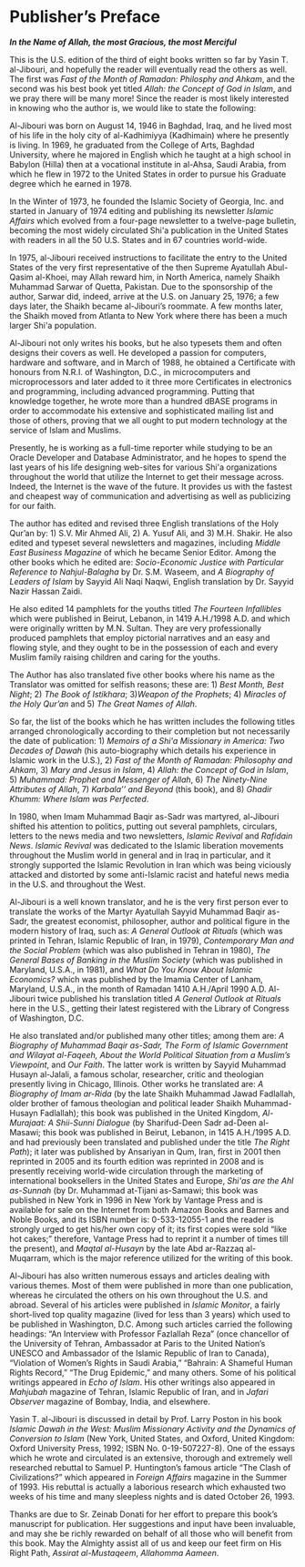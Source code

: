 Publisher’s Preface
===================

***In the Name of Allah, the most Gracious, the most Merciful***

This is the U.S. edition of the third of eight books written so far by
Yasin T. al-Jibouri, and hopefully the reader will eventually read the
others as well. The first was *Fast of the Month of Ramadan: Philosphy
and Ahkam*, and the second was his best book yet titled *Allah: the
Concept of God in Islam*, and we pray there will be many more! Since the
reader is most likely interested in knowing who the author is, we would
like to state the following:

Al-Jibouri was born on August 14, 1946 in Baghdad, Iraq, and he lived
most of his life in the holy city of al-Kadhimiyya (Kadhimain) where he
presently is living. In 1969, he graduated from the College of Arts,
Baghdad University, where he majored in English which he taught at a
high school in Babylon (Hilla) then at a vocational institute in
al-Ahsa, Saudi Arabia, from which he flew in 1972 to the United States
in order to pursue his Graduate degree which he earned in 1978.

In the Winter of 1973, he founded the Islamic Society of Georgia, Inc.
and started in January of 1974 editing and publishing its newsletter
*Islamic Affairs* which evolved from a four-page newsletter to a
twelve-page bulletin, becoming the most widely circulated Shi'a
publication in the United States with readers in all the 50 U.S. States
and in 67 countries world-wide.

In 1975, al-Jibouri received instructions to facilitate the entry to the
United States of the very first representative of the then Supreme
Ayatullah Abul-Qasim al-Khoei, may Allah reward him, in North America,
namely Shaikh Muhammad Sarwar of Quetta, Pakistan. Due to the
sponsorship of the author, Sarwar did, indeed, arrive at the U.S. on
January 25, 1976; a few days later, the Shaikh became al-Jibouri’s
roommate. A few months later, the Shaikh moved from Atlanta to New York
where there has been a much larger Shi'a population.

Al-Jibouri not only writes his books, but he also typesets them and
often designs their covers as well. He developed a passion for
computers, hardware and software, and in March of 1988, he obtained a
Certificate with honours from N.R.I. of Washington, D.C., in
microcomputers and microprocessors and later added to it three more
Certificates in electronics and programming, including advanced
programming. Putting that knowledge together, he wrote more than a
hundred dBASE programs in order to accommodate his extensive and
sophisticated mailing list and those of others, proving that we all
ought to put modern technology at the service of Islam and Muslims.

Presently, he is working as a full-time reporter while studying to be an
Oracle Developer and Database Administrator, and he hopes to spend the
last years of his life designing web-sites for various Shi'a
organizations throughout the world that utilize the Internet to get
their message across. Indeed, the Internet is the wave of the future. It
provides us with the fastest and cheapest way of communication and
advertising as well as publicizing for our faith.

The author has edited and revised three English translations of the Holy
Qur’an by: 1) S.V. Mir Ahmed Ali, 2) A. Yusuf Ali, and 3) M.H. Shakir.
He also edited and typeset several newsletters and magazines, including
*Middle East Business Magazine* of which he became Senior Editor. Among
the other books which he edited are: *Socio-Economic Justice with
Particular Reference to Nahjul-Balagha* by Dr. S.M. Waseem, and *A
Biography of Leaders of Islam* by Sayyid Ali Naqi Naqwi, English
translation by Dr. Sayyid Nazir Hassan Zaidi.

He also edited 14 pamphlets for the youths titled *The Fourteen
Infallibles* which were published in Beirut, Lebanon, in 1419 A.H./1998
A.D. and which were originally written by M.N. Sultan. They are very
professionally produced pamphlets that employ pictorial narratives and
an easy and flowing style, and they ought to be in the possession of
each and every Muslim family raising children and caring for the youths.

The Author has also translated five other books where his name as the
Translator was omitted for selfish reasons; these are: 1) *Best Month,
Best Night*; 2) *The Book of Istikhara*; 3)*Weapon of the Prophets*; 4)
*Miracles of the Holy Qur’an* and 5) *The Great Names of Allah*.

So far, the list of the books which he has written includes the
following titles arranged chronologically according to their completion
but not necessarily the date of publication: 1) *Memoirs of a Shi'a
Missionary in America: Two Decades of Dawah* (his auto-biography which
details his experience in Islamic work in the U.S.), 2) *Fast of the
Month of Ramadan: Philosophy and Ahkam*, 3) *Mary and Jesus in Islam*,
4) *Allah: the Concept of God in Islam*, 5) *Muhammad: Prophet and
Messenger of Allah*, 6) *The Ninety-Nine Attributes of Allah*, 7)
*Karbala’’ and Beyond* (this book), and 8) *Ghadir Khumm: Where Islam
was Perfected*.

In 1980, when Imam Muhammad Baqir as-Sadr was martyred, al-Jibouri
shifted his attention to politics, putting out several pamphlets,
circulars, letters to the news media and two newsletters, *Islamic
Revival* and *Rafidain News*. *Islamic Revival* was dedicated to the
Islamic liberation movements throughout the Muslim world in general and
in Iraq in particular, and it strongly supported the Islamic Revolution
in Iran which was being viciously attacked and distorted by some
anti-Islamic racist and hateful news media in the U.S. and throughout
the West.

Al-Jibouri is a well known translator, and he is the very first person
ever to translate the works of the Martyr Ayatullah Sayyid Muhammad
Baqir as-Sadr, the greatest economist, philosopher, author and political
figure in the modern history of Iraq, such as: *A General Outlook at
Rituals* (which was printed in Tehran, Islamic Republic of Iran, in
1979), *Contemporary Man and the Social Problem* (which was also
published in Tehran in 1980), *The General Bases of Banking in the
Muslim Society* (which was published in Maryland, U.S.A., in 1981), and
*What Do You Know About Islamic Economics?* which was published by the
Imamia Center of Lanham, Maryland, U.S.A., in the month of Ramadan 1410
A.H./April 1990 A.D. Al-Jibouri twice published his translation titled
*A General Outlook at Rituals* here in the U.S., getting their latest
registered with the Library of Congress of Washington, D.C.

He also translated and/or published many other titles; among them are:
*A Biography of Muhammad Baqir as-Sadr, The Form of Islamic Government
and Wilayat al-Faqeeh, About the World Political Situation from a
Muslim’s Viewpoint*, and *Our Faith*. The latter work is written by
Sayyid Muhammad Husayn al-Jalali, a famous scholar, researcher, critic
and theologian presently living in Chicago, Illinois. Other works he
translated are: *A Biography of Imam ar-Rida* (by the late Shaikh
Muhammad Jawad Fadlallah, older brother of famous theologian and
political leader Shaikh Muhammad-Husayn Fadlallah); this book was
published in the United Kingdom, *Al-Murajaat: A Shii-Sunni Dialogue*
(by Sharifud-Deen Sadr ad-Deen al-Masawi; this book was published in
Beirut, Lebanon, in 1415 A.H./1995 A.D. and had previously been
translated and published under the title *The Right Path*); it later was
published by Ansariyan in Qum, Iran, first in 2001 then reprinted in
2005 and its fourth edition was reprinted in 2008 and is presently
receiving world-wide circulation through the marketing of international
booksellers in the United States and Europe, *Shi'as are the Ahl
as-Sunnah* (by Dr. Muhammad at-Tijani as-Samawi; this book was published
in New York in 1996 in New York by Vantage Press and is available for
sale on the Internet from both Amazon Books and Barnes and Noble Books,
and its ISBN number is: 0-533-12055-1 and the reader is strongly urged
to get his/her own copy of it; its first copies were sold “like hot
cakes;” therefore, Vantage Press had to reprint it a number of times
till the present), and *Maqtal al-Husayn* by the late Abd ar-Razzaq
al-Muqarram, which is the major reference utilized for the writing of
this book.

Al-Jibouri has also written numerous essays and articles dealing with
various themes. Most of them were published in more than one
publication, whereas he circulated the others on his own throughout the
U.S. and abroad. Several of his articles were published in *Islamic
Monitor*, a fairly short-lived top quality magazine (lived for less than
3 years) which used to be published in Washington, D.C. Among such
articles carried the following headings: “An Interview with Professor
Fazlallah Reza” (once chancellor of the University of Tehran, Ambassador
at Paris to the United Nation’s UNESCO and Ambassador of the Islamic
Republic of Iran to Canada), “Violation of Women’s Rights in Saudi
Arabia,” “Bahrain: A Shameful Human Rights Record,” “The Drug Epidemic,”
and many others. Some of his political writings appeared in *Echo of
Islam*. His other writings also appeared in *Mahjubah* magazine of
Tehran, Islamic Republic of Iran, and in *Jafari Observer* magazine of
Bombay, India, and elsewhere.

Yasin T. al-Jibouri is discussed in detail by Prof. Larry Poston in his
book *Islamic Dawah in the West: Muslim Missionary Activity and the
Dynamics of Conversion to Islam* (New York, United States, and Oxford,
United Kingdom: Oxford University Press, 1992; ISBN No. 0-19-507227-8).
One of the essays which he wrote and circulated is an extensive,
thorough and extremely well researched rebuttal to Samuel P.
Huntington’s famous article “The Clash of Civilizations?” which appeared
in *Foreign Affairs* magazine in the Summer of 1993. His rebuttal is
actually a laborious research which exhausted two weeks of his time and
many sleepless nights and is dated October 26, 1993.

Thanks are due to Sr. Zeinab Donati for her effort to prepare this
book’s manuscript for publication. Her suggestions and input have been
invaluable, and may she be richly rewarded on behalf of all those who
will benefit from this book. May the Almighty assist all of us and keep
our feet firm on His Right Path, *Assirat al-Mustaqeem*, *Allahomma
Aameen*.


